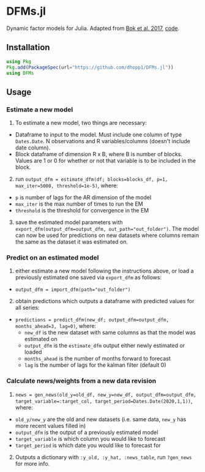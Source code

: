 # DFMs.jl
Dynamic factor models for Julia. Adapted from [Bok et al. 2017](https://www.newyorkfed.org/medialibrary/media/research/staff_reports/sr830.pdf), [code](https://github.com/FRBNY-TimeSeriesAnalysis/Nowcasting).

## Installation
```julia
using Pkg
Pkg.add(PackageSpec(url="https://github.com/dhopp1/DFMs.jl"))
using DFMs
```

## Usage

### Estimate a new model
1) To estimate a new model, two things are necessary:
- Dataframe to input to the model. Must include one column of type `Dates.Date`. N observations and R variables/columns (doesn't include date column).
- Block dataframe of dimension R x B, where B is number of blocks. Values are 1 or 0 for whether or not that variable is to be included in the block.

2) run `output_dfm = estimate_dfm(df; blocks=blocks_df, p=1, max_iter=5000, threshold=1e-5)`, where:
- `p` is number of lags for the AR dimension of the model
- `max_iter` is the max number of times to run the EM
- `threshold` is the threshold for convergence in the EM

3) save the estimated model parameters with `export_dfm(output_dfm=output_dfm, out_path="out_folder")`. The model can now be used for predictions on new datasets where columns remain the same as the dataset it was estimated on.

### Predict on an estimated model
1) either estimate a new model following the instructions above, or load a previously estimated one saved via `export_dfm` as follows:
- `output_dfm = import_dfm(path="out_folder")`

2) obtain predictions which outputs a dataframe with predicted values for all series:
- `predictions = predict_dfm(new_df; output_dfm=output_dfm, months_ahead=3, lag=0)`, where:
	- `new_df` is the new dataset with same columns as that the model was estimated on
	- `output_dfm` is the `estimate_dfm` output either newly estimated or loaded
	- `months_ahead` is the number of months forward to forecast
	- `lag` is the number of lags for the kalman filter (default 0)

### Calculate news/weights from a new data revision
1) `news = gen_news(old_y=old_df, new_y=new_df, output_dfm=output_dfm, target_variable=:target_col, target_period=Dates.Date(2020,1,1))`, where:
- `old_y/new_y` are the old and new datasets (i.e. same data, `new_y` has more recent values filled in)
- `output_dfm` is the output of a previously estimated model
- `target_variable` is which column you would like to forecast
- `target_period` is which date you would like to forecast for

2) Outputs a dictionary with `:y_old, :y_hat, :news_table`, run `?gen_news` for more info.

